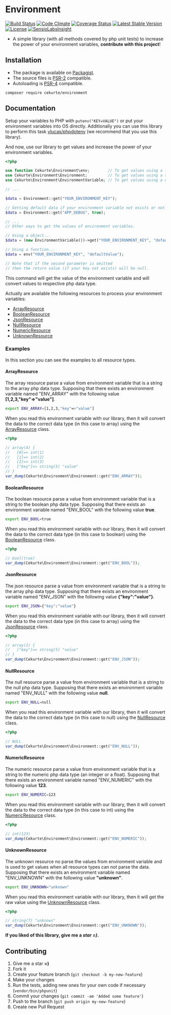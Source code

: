 # Environment

[![Build Status](https://img.shields.io/travis/cekurte/environment/master.svg?style=square)](http://travis-ci.org/cekurte/environment)
[![Code Climate](https://codeclimate.com/github/jpcercal/environment/badges/gpa.svg)](https://codeclimate.com/github/jpcercal/environment)
[![Coverage Status](https://coveralls.io/repos/github/cekurte/environment/badge.svg?branch=master)](https://coveralls.io/github/cekurte/environment?branch=master)
[![Latest Stable Version](https://img.shields.io/packagist/v/cekurte/environment.svg?style=square)](https://packagist.org/packages/cekurte/environment)
[![License](https://img.shields.io/packagist/l/cekurte/environment.svg?style=square)](https://packagist.org/packages/cekurte/environment)
[![SensioLabsInsight](https://insight.sensiolabs.com/projects/69cde579-31fa-4b64-a2de-cbd6db49bb75/mini.png)](https://insight.sensiolabs.com/projects/69cde579-31fa-4b64-a2de-cbd6db49bb75)

- A simple library (with all methods covered by php unit tests) to increase the power of your environment variables, **contribute with this project**!

## Installation

- The package is available on [Packagist](http://packagist.org/packages/cekurte/environment).
- The source files is [PSR-2](https://github.com/php-fig/fig-standards/blob/master/accepted/PSR-2-coding-style-guide.md) compatible.
- Autoloading is [PSR-4](https://github.com/php-fig/fig-standards/blob/master/accepted/PSR-4-autoloader.md) compatible.

```shell
composer require cekurte/environment
```

## Documentation

Setup your variables to PHP with `putenv("KEY=VALUE")` or put your environment variables into OS directly. Additionally you can use this library to perform this task [vlucas/phpdotenv](https://github.com/vlucas/phpdotenv) (we recommend that you use this library).

And now, use our library to get values and increase the power of your environment variables.

```php
<?php

use function Cekurte\Environment\env;        // To get values using a function (requires php >=5.6)
use Cekurte\Environment\Environment;         // To get values using a static class
use Cekurte\Environment\EnvironmentVariable; // To get values using a object

// ...

$data = Environment::get("YOUR_ENVIRONMENT_KEY");

// Getting default data if your environment variable not exists or not is loaded.
$data = Environment::get("APP_DEBUG", true);

// ...
// Other ways to get the values of environment variables.

// Using a object...
$data = (new EnvironmentVariable())->get("YOUR_ENVIRONMENT_KEY", "defaultValue");

// Using a function...
$data = env("YOUR_ENVIRONMENT_KEY", "defaultValue");

// Note that if the second parameter is omitted
// then the return value (if your key not exists) will be null.
```

This command will get the value of the environment variable and will convert values to respective php data type.

Actually are available the following resources to process your environment variables:

- [ArrayResource](https://github.com/jpcercal/environment/blob/master/src/Resource/ArrayResource.php)
- [BooleanResource](https://github.com/jpcercal/environment/blob/master/src/Resource/BooleanResource.php)
- [JsonResource](https://github.com/jpcercal/environment/blob/master/src/Resource/JsonResource.php)
- [NullResource](https://github.com/jpcercal/environment/blob/master/src/Resource/NullResource.php)
- [NumericResource](https://github.com/jpcercal/environment/blob/master/src/Resource/NumericResource.php)
- [UnknownResource](https://github.com/jpcercal/environment/blob/master/src/Resource/UnknownResource.php)

### Examples

In this section you can see the examples to all resource types.

#### ArrayResource

The array resource parse a value from environment variable that is a string to the array php data type. Supposing that there exists an environment variable named "ENV_ARRAY" with the following value **[1,2,3,"key"=>"value"]**.

```bash
export ENV_ARRAY=[1,2,3,"key"=>"value"]
```

When you read this environment variable with our library, then it will convert the data to the correct data type (in this case to array) using the [ArrayResource](https://github.com/jpcercal/environment/blob/master/src/Resource/ArrayResource.php) class.

```php
<?php

// array(4) {
//   [0]=> int(1)
//   [1]=> int(2)
//   [2]=> int(3)
//   ["key"]=> string(5) "value"
// }
var_dump(Cekurte\Environment\Environment::get("ENV_ARRAY"));

```

#### BooleanResource

The boolean resource parse a value from environment variable that is a string to the boolean php data type. Supposing that there exists an environment variable named "ENV_BOOL" with the following value **true**.

```bash
export ENV_BOOL=true
```

When you read this environment variable with our library, then it will convert the data to the correct data type (in this case to boolean) using the [BooleanResource](https://github.com/jpcercal/environment/blob/master/src/Resource/BooleanResource.php) class.

```php
<?php

// bool(true)
var_dump(Cekurte\Environment\Environment::get("ENV_BOOL"));

```

#### JsonResource

The json resource parse a value from environment variable that is a string to the array php data type. Supposing that there exists an environment variable named "ENV_JSON" with the following value **{"key":"value"}**.

```bash
export ENV_JSON={"key":"value"}
```

When you read this environment variable with our library, then it will convert the data to the correct data type (in this case to array) using the [JsonResource](https://github.com/jpcercal/environment/blob/master/src/Resource/JsonResource.php) class.

```php
<?php

// array(1) {
//   ["key"]=> string(5) "value"
// }
var_dump(Cekurte\Environment\Environment::get("ENV_JSON"));

```

#### NullResource

The null resource parse a value from environment variable that is a string to the null php data type. Supposing that there exists an environment variable named "ENV_NULL" with the following value **null**.

```bash
export ENV_NULL=null
```

When you read this environment variable with our library, then it will convert the data to the correct data type (in this case to null) using the [NullResource](https://github.com/jpcercal/environment/blob/master/src/Resource/NullResource.php) class.

```php
<?php

// NULL
var_dump(Cekurte\Environment\Environment::get("ENV_NULL"));
```

#### NumericResource

The numeric resource parse a value from environment variable that is a string to the numeric php data type (an integer or a float). Supposing that there exists an environment variable named "ENV_NUMERIC" with the following value **123**.

```bash
export ENV_NUMERIC=123
```

When you read this environment variable with our library, then it will convert the data to the correct data type (in this case to int) using the [NumericResource](https://github.com/jpcercal/environment/blob/master/src/Resource/NumericResource.php) class.

```php
<?php

// int(123)
var_dump(Cekurte\Environment\Environment::get("ENV_NUMERIC"));
```

#### UnknownResource

The unknown resource no parse the values from environment variable and is used to get values when all resource types can not parse the data. Supposing that there exists an environment variable named "ENV_UNKNOWN" with the following value **"unknown"**.

```bash
export ENV_UNKNOWN="unknown"
```

When you read this environment variable with our library, then it will get the raw value using the [UnknownResource](https://github.com/jpcercal/environment/blob/master/src/Resource/UnknownResource.php) class.

```php
<?php

// string(7) "unknown"
var_dump(Cekurte\Environment\Environment::get("ENV_UNKNOWN"));
```

**If you liked of this library, give me a *star =)*.**

Contributing
------------

1. Give me a star **=)**
1. Fork it
2. Create your feature branch (`git checkout -b my-new-feature`)
3. Make your changes
4. Run the tests, adding new ones for your own code if necessary (`vendor/bin/phpunit`)
5. Commit your changes (`git commit -am 'Added some feature'`)
6. Push to the branch (`git push origin my-new-feature`)
7. Create new Pull Request
